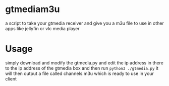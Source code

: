 # gtmediam3u
a script to take your gtmedia receiver and give you a m3u file to use in other apps like jellyfin or vlc media player

# Usage
simply download and modify the gtmedia.py and edit the ip address in there to the ip address of the gtmedia box and then run `python3 ./gtmedia.py` it will then output a file called channels.m3u which is ready to use in your client
